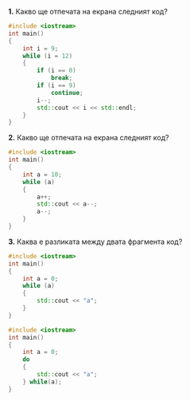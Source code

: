 **1.** Какво ще отпечата на екрана следният код?

```c++
#include <iostream>
int main()
{
    int i = 9;
    while (i = 12)
    {
        if (i == 0)
            break;
        if (i == 9)
            continue;
        i--;
        std::cout << i << std::endl;
    }
}
```

**2.** Какво ще отпечата на екрана следният код?

```c++
#include <iostream>
int main()
{
    int a = 10;
    while (a)
    {
        a++;
        std::cout << a--;
        a--;
    }
}
```

**3.** Каквa е разликата между двата фрагмента код?

```c++
#include <iostream>
int main()
{
    int a = 0;
    while (a)
    {
        std::cout << "a";
    }
}
```

```c++
#include <iostream>
int main()
{
    int a = 0;
    do
    {
        std::cout << "a";
    } while(a);
}
```
